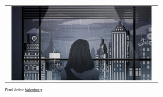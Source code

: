 <table>
  <tr>
    <td width="2%"></td>
    <td width="96%">
      <a href="https://willbinns.org">
        <img src="https://github.com/wbnns/wbnns/raw/master/future.gif">
      </a>
    </td>
    <td width="2%"></td>
  </tr>
</table>
<small>
  Pixel Artist: <a href="https://www.deviantart.com/valenberg">Valenberg</a>
</small>
